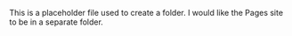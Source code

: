 This is a placeholder file used to create a folder.
I would like the Pages site to be in a separate folder.
